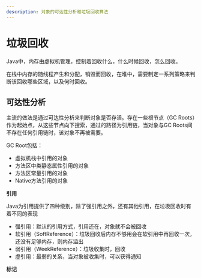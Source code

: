 ```yaml
---
description: 对象的可达性分析和垃圾回收算法
---
```

# 垃圾回收

Java中，内存由虚拟机管理，控制着回收什么，什么时候回收，怎么回收。

在栈中内存的随线程产生和分配，销毁而回收，在堆中，需要制定一系列策略来判断该回收哪些区域，以及何时回收。

## 可达性分析

主流的做法是通过可达性分析来判断对象是否存活。存在一些根节点（GC Roots）作为起始点，从这些节点向下搜索，通过的路径为引用链，当对象与GC Roots间不存在任何引用链时，该对象不再被需要。

GC Root包括：

- 虚拟机栈中引用的对象
- 方法区中类静态属性引用的对象
- 方法区常量引用的对象
- Native方法引用的对象

**引用**

Java为引用提供了四种级别，除了强引用之外，还有其他引用，在垃圾回收时有着不同的表现

- 强引用：默认的引用方式，引用还在，对象就不会被回收
- 软引用（SoftReference）：垃圾回收后内存不够用会在软引用中再回收一次，还没有足够内存，则内存溢出
- 弱引用（WeekReference）：垃圾收集时，回收
- 虚引用：最弱的关系，当对象被收集时，可以获得通知

**标记**

